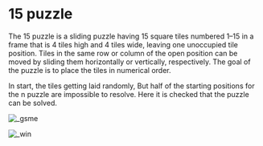 # 15 puzzle

The 15 puzzle is a sliding puzzle having 15 square tiles numbered 1–15 in a frame that is 4 tiles high and 4 tiles wide, leaving one unoccupied tile position. Tiles in the same row or column of the open position can be moved by sliding them horizontally or vertically, respectively. The goal of the puzzle is to place the tiles in numerical order.

In start, the tiles getting laid randomly, But half of the starting positions for the n puzzle are impossible to resolve. Here it is checked that the puzzle can be solved.


![_gsme](https://user-images.githubusercontent.com/43343453/218018815-4de1e677-7377-462c-9039-067f71964550.png)


![_win](https://user-images.githubusercontent.com/43343453/218018821-3469d63c-d90b-4578-8efc-a8f5bfeb0576.png)
